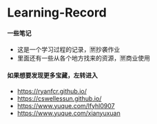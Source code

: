# Learning-Record #
#### 一些笔记
- 这是一个学习过程的记录，🈲抄袭作业
- 里面还有一些从各个地方找来的资源，🈲商业使用
#### 如果想要发现更多宝藏，左转进入
- https://ryanfcr.github.io/
- https://cswellessun.github.io/
- https://www.yuque.com/lfyhl0907
- https://www.yuque.com/xianyuxuan
